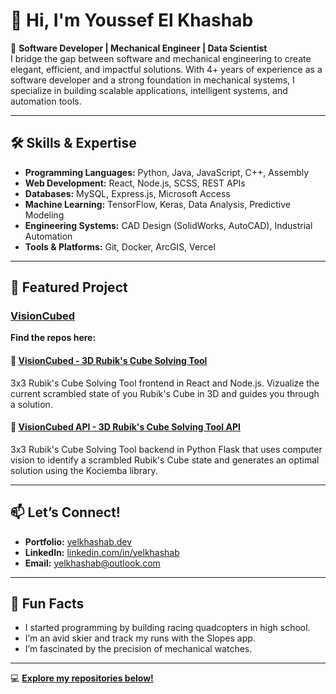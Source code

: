 # 👋 Hi, I'm Youssef El Khashab

🚀 **Software Developer | Mechanical Engineer | Data Scientist**  
I bridge the gap between software and mechanical engineering to create elegant, efficient, and impactful solutions. With 4+ years of experience as a software developer and a strong foundation in mechanical systems, I specialize in building scalable applications, intelligent systems, and automation tools.

---

## 🛠️ Skills & Expertise
- **Programming Languages:** Python, Java, JavaScript, C++, Assembly  
- **Web Development:** React, Node.js, SCSS, REST APIs
- **Databases:** MySQL, Express.js, Microsoft Access  
- **Machine Learning:** TensorFlow, Keras, Data Analysis, Predictive Modeling  
- **Engineering Systems:** CAD Design (SolidWorks, AutoCAD), Industrial Automation  
- **Tools & Platforms:** Git, Docker, ArcGIS, Vercel  

---

## 🌟 Featured Project

### [VisionCubed](http://www.visioncubed.xyz/)

**Find the repos here:**

#### 🧩 [VisionCubed - 3D Rubik's Cube Solving Tool](https://github.com/yelkhashab/VisionCubed)  
3x3 Rubik's Cube Solving Tool frontend in React and Node.js. Vizualize the current scrambled state of
you Rubik's Cube in 3D and guides you through a solution.

#### 🧩 [VisionCubed API - 3D Rubik's Cube Solving Tool API](https://github.com/yelkhashab/VisionCubed-API)  
3x3 Rubik's Cube Solving Tool backend in Python Flask that uses computer vision to identify
a scrambled Rubik's Cube state and generates an optimal solution using the Kociemba library.

---

## 📫 Let’s Connect!
- **Portfolio:** [yelkhashab.dev](https://yelkhashab.dev)  
- **LinkedIn:** [linkedin.com/in/yelkhashab](https://linkedin.com/in/yelkhashab)  
- **Email:**     yelkhashab@outlook.com  

---

## 🌱 Fun Facts
- I started programming by building racing quadcopters in high school.  
- I’m an avid skier and track my runs with the Slopes app.  
- I’m fascinated by the precision of mechanical watches.  

---

💻 **[Explore my repositories below!](#)**
